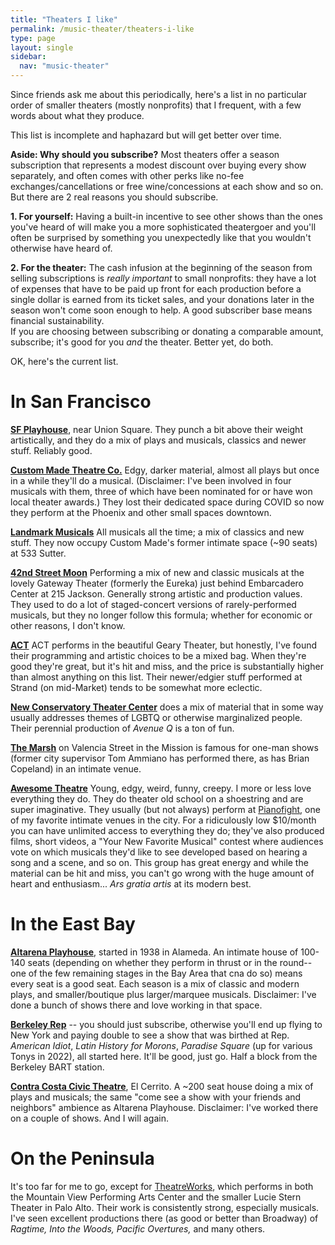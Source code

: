 ```yaml
---
title: "Theaters I like"
permalink: /music-theater/theaters-i-like
type: page
layout: single
sidebar:
  nav: "music-theater"
---
```


Since friends ask me about this periodically, here's a list in no
particular order of smaller theaters (mostly nonprofits) that I
frequent, with a few words about what they produce.

This list is incomplete and haphazard but will get better over time.

**Aside: Why should you subscribe?**  Most theaters offer a season
subscription that represents a modest discount over buying every show
separately, and often comes with other perks like no-fee
exchanges/cancellations or free wine/concessions at each show and so
on.  But there are 2 real reasons you should subscribe.

**1. For yourself:**  Having a built-in incentive to see other shows
than the ones you've heard of will make you a more sophisticated
theatergoer and you'll often be surprised by something you
unexpectedly like that you wouldn't otherwise have heard of.

**2. For the theater:** The cash infusion at the beginning of the
season from selling subscriptions is _really important_ to small
nonprofits: they have a lot of expenses that have to be paid up front
for each production before a single dollar is earned from its ticket
sales, and your donations later in the season won't come soon enough
to help.  A good subscriber base means financial sustainability.  
If you are choosing between subscribing or donating a comparable
amount, subscribe; it's good for you _and_ the theater. Better yet, do both.

OK, here's the current list.

# In San Francisco

**[SF Playhouse](sfplayhouse.org)**, near Union Square. They punch a bit
above their weight artistically, and they do a mix of plays and
musicals, classics and newer stuff. Reliably good.

**[Custom Made Theatre Co.](custommade.org)** Edgy, darker material,
almost all plays but once in a while they'll do a
musical. (Disclaimer: I've been involved in four musicals with them,
three of which have been nominated for or have won local theater
awards.)  They lost their dedicated space during COVID so now they
perform at the Phoenix and other small spaces downtown.

**[Landmark Musicals](landmarkmusicals.com)** All musicals all the
time; a mix of classics and new stuff. They now occupy Custom Made's
former intimate space (~90 seats) at 533 Sutter.

**[42nd Street Moon](42ndstmoon.org)** Performing a mix of new and
classic musicals at the lovely Gateway Theater (formerly the Eureka)
just behind Embarcadero Center at 215 Jackson.  Generally strong
artistic and production values.  They used to do a lot of
staged-concert versions of rarely-performed musicals, but they no
longer follow this formula; whether for economic or other reasons, I
don't know.

**[ACT](act-sf.org)** ACT performs in the beautiful Geary Theater, but
honestly, I've found their programming and artistic choices to be a
mixed bag.  When they're good they're great, but it's hit and miss,
and the price is substantially higher than almost anything on this
list.  Their newer/edgier stuff performed at Strand (on mid-Market)
tends to be somewhat more eclectic.

**[New Conservatory Theater Center](nctcsf.org)**  does a mix of
material that in some way usually addresses themes of LGBTQ or
otherwise marginalized people.  Their perennial production of _Avenue
Q_ is a ton of fun.

**[The Marsh](themarsh.org)** on Valencia Street in the Mission is
famous for one-man shows (former city supervisor Tom Ammiano has
performed there, as has Brian Copeland) in an intimate venue.

**[Awesome Theatre](awesometheatre.org)** Young, edgy, weird, funny,
creepy.  I more or less love everything they do. They do theater old
school on a shoestring and are super imaginative. They usually (but
not always) perform at [Pianofight](pianofight.com), one of my
favorite intimate venues in the city.  For a ridiculously low
$10/month you can have unlimited access to everything they do; they've
also produced films, short videos, a "Your New Favorite Musical"
contest where audiences vote on which musicals they'd like to see
developed based on hearing a song and a scene, and so on.  This group
has great energy and while the material can be hit and miss, you can't
go wrong with the huge amount of heart and enthusiasm...  _Ars gratia
artis_ at its modern best.


# In the East Bay

**[Altarena Playhouse](altarena.org)**, started in 1938 in Alameda.
An intimate house of 100-140 seats (depending on whether they perform
in thrust or in the round--one of the few remaining stages in the Bay
Area that cna do so) means every seat is a good seat.  Each season is
a mix of classic and modern plays, and smaller/boutique plus
larger/marquee musicals.  Disclaimer: I've done a bunch of shows there
and love working in that space.

**[Berkeley Rep](berkeleyrep.org)** -- you should just subscribe,
otherwise you'll end up flying to New York and paying double to see a
show that was birthed at Rep.  _American Idiot_, _Latin History for
Morons_, _Paradise Square_ (up for various Tonys in 2022), all started
here.  It'll be good, just go.  Half a block from the Berkeley BART station.

**[Contra Costa Civic Theatre](ccct.org)**, El Cerrito.  A ~200 seat
house doing a mix of plays and musicals; the same "come see a show
with your friends and neighbors" ambience as Altarena Playhouse.
Disclaimer: I've worked there on a couple of shows.  And I will again.

# On the Peninsula

It's too far for me to go, except for [TheatreWorks](theatreworks.org),
which performs in both the Mountain View Performing Arts Center and
the smaller Lucie Stern Theater in Palo Alto. Their work is
consistently strong, especially musicals.  I've seen excellent
productions there (as good or better than Broadway) of _Ragtime, Into
the Woods, Pacific Overtures,_ and many others.
